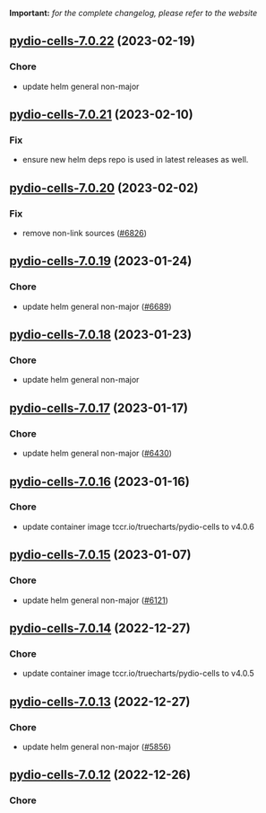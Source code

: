**Important:**
*for the complete changelog, please refer to the website*




## [pydio-cells-7.0.22](https://github.com/truecharts/charts/compare/pydio-cells-7.0.21...pydio-cells-7.0.22) (2023-02-19)

### Chore

- update helm general non-major
  
  


## [pydio-cells-7.0.21](https://github.com/truecharts/charts/compare/pydio-cells-7.0.20...pydio-cells-7.0.21) (2023-02-10)

### Fix

- ensure new helm deps repo is used in latest releases as well.
  
  


## [pydio-cells-7.0.20](https://github.com/truecharts/charts/compare/pydio-cells-7.0.19...pydio-cells-7.0.20) (2023-02-02)

### Fix

- remove non-link sources ([#6826](https://github.com/truecharts/charts/issues/6826))
  
  


## [pydio-cells-7.0.19](https://github.com/truecharts/charts/compare/pydio-cells-7.0.18...pydio-cells-7.0.19) (2023-01-24)

### Chore

- update helm general non-major ([#6689](https://github.com/truecharts/charts/issues/6689))
  
  


## [pydio-cells-7.0.18](https://github.com/truecharts/charts/compare/pydio-cells-7.0.17...pydio-cells-7.0.18) (2023-01-23)

### Chore

- update helm general non-major
  
  


## [pydio-cells-7.0.17](https://github.com/truecharts/charts/compare/pydio-cells-7.0.16...pydio-cells-7.0.17) (2023-01-17)

### Chore

- update helm general non-major ([#6430](https://github.com/truecharts/charts/issues/6430))
  
  


## [pydio-cells-7.0.16](https://github.com/truecharts/charts/compare/pydio-cells-7.0.15...pydio-cells-7.0.16) (2023-01-16)

### Chore

- update container image tccr.io/truecharts/pydio-cells to v4.0.6
  
  


## [pydio-cells-7.0.15](https://github.com/truecharts/charts/compare/pydio-cells-7.0.14...pydio-cells-7.0.15) (2023-01-07)

### Chore

- update helm general non-major ([#6121](https://github.com/truecharts/charts/issues/6121))
  
  


## [pydio-cells-7.0.14](https://github.com/truecharts/charts/compare/pydio-cells-7.0.13...pydio-cells-7.0.14) (2022-12-27)

### Chore

- update container image tccr.io/truecharts/pydio-cells to v4.0.5
  
  


## [pydio-cells-7.0.13](https://github.com/truecharts/charts/compare/pydio-cells-7.0.12...pydio-cells-7.0.13) (2022-12-27)

### Chore

- update helm general non-major ([#5856](https://github.com/truecharts/charts/issues/5856))
  
  


## [pydio-cells-7.0.12](https://github.com/truecharts/charts/compare/pydio-cells-7.0.11...pydio-cells-7.0.12) (2022-12-26)

### Chore
